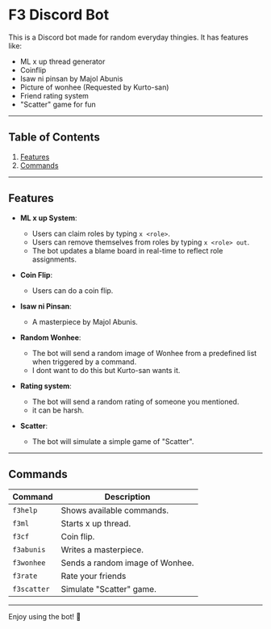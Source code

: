 # F3 Discord Bot

This is a Discord bot made for random everyday thingies. It has features like:
- ML x up thread generator
- Coinflip
- Isaw ni pinsan by Majol Abunis
- Picture of wonhee (Requested by Kurto-san)
- Friend rating system
- "Scatter" game for fun

---

## Table of Contents
1. [Features](#features)
2. [Commands](#commands)

---

## Features

- **ML x up System**:
  - Users can claim roles by typing `x <role>`.
  - Users can remove themselves from roles by typing `x <role> out`.
  - The bot updates a blame board in real-time to reflect role assignments.

- **Coin Flip**:
  - Users can do a coin flip.

- **Isaw ni Pinsan**:
  - A masterpiece by Majol Abunis.

- **Random Wonhee**:
  - The bot will send a random image of Wonhee from a predefined list when triggered by a command.
  - I dont want to do this but Kurto-san wants it.

- **Rating system**:
  - The bot will send a random rating of someone you mentioned.
  - it can be harsh.

- **Scatter**:
  - The bot will simulate a simple game of "Scatter".

---

## Commands

| Command          | Description                              |
|------------------|------------------------------------------|
| `f3help`         | Shows available commands.                |
| `f3ml`           | Starts x up thread.                      |
| `f3cf`           | Coin flip.                               |
| `f3abunis`       | Writes a masterpiece.                    |
| `f3wonhee`       | Sends a random image of Wonhee.          |
| `f3rate`         | Rate your friends                        |
| `f3scatter`      | Simulate "Scatter" game.                 |

---

Enjoy using the bot! 🎉
